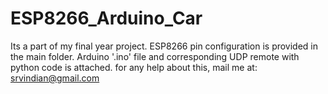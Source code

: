 # ESP8266_Arduino_Car
Its a part of my final year project.
ESP8266 pin configuration is provided in the main folder.
Arduino '.ino' file and corresponding UDP remote with python code is attached.
for any help about this, mail me at: srvindian@gmail.com
